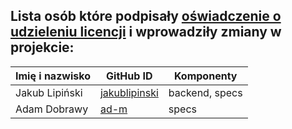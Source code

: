 ## Lista osób które podpisały [oświadczenie o udzieleniu licencji](CONTRIBUTING.md#Oświadczenie-o-udzieleniu-licencji) i wprowadziły zmiany w projekcie:

Imię i nazwisko        | GitHub ID                                           | Komponenty
---------------------- | --------------------------------------------------- | -----------------------------
Jakub Lipiński         | [jakublipinski](https://github.com/jakublipinski)   | backend, specs
Adam Dobrawy           | [ad-m](https://github.com/ad-m)                     | specs
